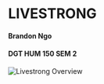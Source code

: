 # LIVESTRONG
#### Brandon Ngo
#### DGT HUM 150 SEM 2

![Livestrong Overview](https://github.com/brandonngo72/DH150-class/blob/master/Livestrong%20Overview.png)


